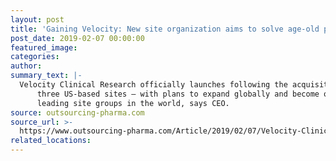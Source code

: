 ```yaml
---
layout: post
title: 'Gaining Velocity: New site organization aims to solve age-old problem'
post_date: 2019-02-07 00:00:00
featured_image:
categories:
author:
summary_text: |-
  Velocity Clinical Research officially launches following the acquisition of
      three US-based sites – with plans to expand globally and become one of the
      leading site groups in the world, says CEO.
source: outsourcing-pharma.com
source_url: >-
  https://www.outsourcing-pharma.com/Article/2019/02/07/Velocity-Clinical-Research-acquires-three-US-clinical-trial-sites
related_locations:
---
```


